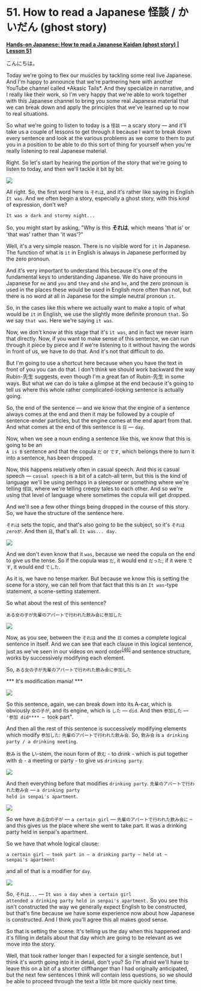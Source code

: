 # **51. How to read a Japanese 怪談 / かいだん (ghost story)**

[**Hands-on Japanese: How to read a Japanese Kaidan (ghost story) | Lesson 51**](https://www.youtube.com/watch?v=uO1rHcwjADA&list=PLg9uYxuZf8x_A-vcqqyOFZu06WlhnypWj&index=53&pp=iAQB)

こんにちは。

Today we're going to flex our muscles by tackling some real live Japanese. And I'm happy to announce that we're partnering here with another YouTube channel called \*Akasic Tails\*. And they specialize in narrative, and I really like their work, so I'm very happy that we're able to work together with this Japanese channel to bring you some real Japanese material that we can break down and apply the principles that we've learned up to now to real situations.

So what we're going to listen to today is a <code>怪談</code> — a scary story — and it'll take us a couple of lessons to get through it because I want to break down every sentence and look at the various problems as we come to them to put you in a position to be able to do this sort of thing for yourself when you're really listening to real Japanese material.

Right. So let's start by hearing the portion of the story that we're going to listen to today, and then we'll tackle it bit by bit.

![](../media/image19.webp)

All right. So, the first word here is <code>それは</code>, and it's rather like saying in English <code>It was</code>. And we often begin a story, especially a ghost story, with this kind of expression, don't we?

<code>It was a dark and stormy night...</code>

So, you might start by asking, "Why is this **それは**, which means 'that is' or 'that was' rather than 'it was'?"

Well, it's a very simple reason. There is no visible word for <code>it</code> in Japanese. The function of what is <code>it</code> in English is always in Japanese performed by the zero pronoun.

And it's very important to understand this because it's one of the fundamental keys to understanding Japanese. We do have pronouns in Japanese for <code>me</code> and <code>you</code> and <code>they</code> and <code>she</code> and <code>he</code>, and the zero pronoun is used in the places these would be used in English more often than not, but there is no word at all in Japanese for the simple neutral pronoun <code>it</code>.

So, in the cases like this where we actually want to make a topic of what would be <code>it</code> in English, we use the slightly more definite pronoun <code>that</code>. So we say <code>that was</code>. Here we're saying <code>it was</code>.

Now, we don't know at this stage that it's <code>it was</code>, and in fact we never learn that directly. Now, if you want to make sense of this sentence, we can run through it piece by piece and if we're listening to it without having the words in front of us, we have to do that. And it's not that difficult to do.

But I'm going to use a shortcut here because when you have the text in front of you you can do that. I don't think we should work backward the way Rubin-先生 suggests, even though I'm a great fan of Rubin-先生 in some ways. But what we can do is take a glimpse at the end because it's going to tell us where this whole rather complicated-looking sentence is actually going.

So, the end of the sentence — and we know that the engine of a sentence always comes at the end and then it may be followed by a couple of sentence-ender particles, but the engine comes at the end apart from that. And what comes at the end of this sentence is <code>日</code> — <code>day</code>.

Now, when we see a noun ending a sentence like this, we know that this is going to be an  
<code>A is B</code> sentence and that the copula <code>だ</code> or <code>です</code>, which belongs there to turn it into a sentence, has been dropped.

Now, this happens relatively often in casual speech. And this is casual speech — <code>casual speech</code> is a bit of a catch-all term, but this is the kind of language we'll be using perhaps in a sleepover or something where we're telling <code>怪談</code>, where we're telling creepy tales to each other. And so we're using that level of language where sometimes the copula will get dropped.

And we'll see a few other things being dropped in the course of this story. So, we have the structure of the sentence here.

<code>それは</code> sets the topic, and that's also going to be the subject, so it's <code>それはzeroが</code>. And then <code>日</code>, that's all. <code>It was... day.</code>

![](../media/image856.webp)

And we don't even know that it <code>was</code>, because we need the copula on the end to give us the tense. So if the copula was <code>だ</code>, it would end <code>だった</code>; if it were <code>です</code>, it would end <code>でした</code>.

As it is, we have no tense marker. But because we know this is setting the scene for a story, we can tell from that fact that this is an <code>It was</code>-type statement, a scene-setting statement.

So what about the rest of this sentence?

<code>ある女の子が先輩のアパートで行われた飲み会に参加した</code>

![](../media/image204.webp)

Now, as you see, between the <code>それは</code> and the <code>日</code> comes a complete logical sentence in itself. And we can see that each clause in this logical sentence, just as we've seen in our videos on word order<sup>[[46]](./46-word-order-matters-2-simple-rules-to-crack-tough-sentences.md)</sup> and sentence structure, works by successively modifying each element.

So, <code>ある女の子が先輩のアパートで行われた飲み会に参加した</code>

\*\*\* It's modification mania! \*\*\*

![](../media/image142.webp)

So this sentence, again, we can break down into its A-car, which is obviously <code>女の子が</code>, and its engine, which is <code>した</code> — <code>did</code>. And then <code>参加した</code> — <code>'参加 did**** — </code>took part".

And then all the rest of this sentence is successively modifying elements which modify <code>参加した</code>: <code>先輩のアパートで行われた飲み会</code>. So, <code>飲み会</code> is <code>a drinking party / a drinking meeting</code>.

<code>飲み</code> is the い-stem, the noun form of <code>飲む</code> - to drink - which is put together with <code>会</code> - a meeting or party - to give us <code>drinking party</code>.

![](../media/image223.webp)

And then everything before that modifies <code>drinking party</code>. <code>先輩のアパートで行われた飲み会</code> — <code>a drinking party held in senpai's apartment</code>.

![](../media/image987.webp)

So we have <code>ある女の子が</code> — <code>a certain girl</code> — <code>先輩のアパートで行われた飲み会に</code> – and this gives us the place where she went to take part. It was a drinking party held in senpai's apartment.

So we have that whole logical clause:

<code>a certain girl — took part in — a drinking party — held at — senpai's apartment</code>

and all of that is a modifier for <code>day</code>.

![](../media/image382.webp)

So, <code>それは...</code> — <code>It was a day when a certain girl attended a drinking party held in senpai's apartment.</code> So you see this isn't constructed the way we generally expect English to be constructed, but that's fine because we have some experience now about how Japanese is constructed. And I think you'll agree this all makes good sense.

So that is setting the scene. It's telling us the day when this happened and it's filling in details about that day which are going to be relevant as we move into the story.

Well, that took rather longer than I expected for a single sentence, but I think it's worth going into it in detail, don't you? So I'm afraid we'll have to leave this on a bit of a shorter cliffhanger than I had originally anticipated, but the next few sentences I think will contain less questions, so we should be able to proceed through the text a little bit more quickly next time.
